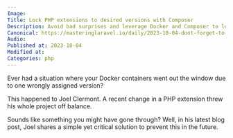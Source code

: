 ```yaml
---
Image: 
Title: Lock PHP extensions to desired versions with Composer
Description: Avoid bad surprises and leverage Docker and Composer to lock your PHP extensions to a stable version.
Canonical: https://masteringlaravel.io/daily/2023-10-04-dont-forget-to-pin-pecl-extensions
Audio:
Published at: 2023-10-04
Modified at: 
Categories: php
---
```


Ever had a situation where your Docker containers went out the window due to one wrongly assigned version?

This happened to Joel Clermont. A recent change in a PHP extension threw his whole project off balance.

Sounds like something you might have gone through? Well, in his latest blog post, Joel shares a simple yet critical solution to prevent this in the future.